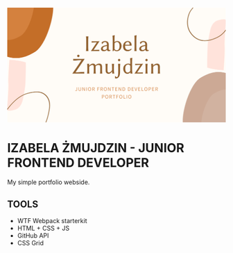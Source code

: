 ![cover](./public/og-portfolio.png)

# IZABELA ŻMUJDZIN - JUNIOR FRONTEND DEVELOPER

My simple portfolio webside.

## TOOLS

- WTF Webpack starterkit
- HTML + CSS + JS
- GitHub API
- CSS Grid


